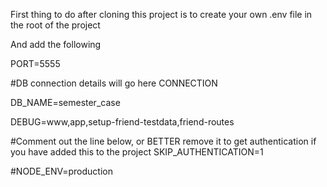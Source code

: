 

First thing to do after cloning this project is to create your own .env file in the root of the project

And add the following

PORT=5555

#DB connection details will go here
CONNECTION

DB_NAME=semester_case

DEBUG=www,app,setup-friend-testdata,friend-routes

#Comment out the line below, or BETTER remove it to get authentication if you have added this to the project
SKIP_AUTHENTICATION=1

#NODE_ENV=production